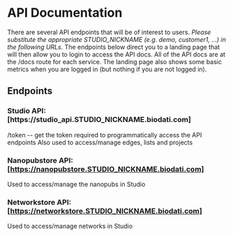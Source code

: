 # API Documentation

There are several API endpoints that will be of interest to users.
*Please substitute the appropriate STUDIO\_NICKNAME (e.g. demo, customer1, ...) in the following URLs.*
The endpoints below direct you to a landing page that will then allow you to login to access the API docs. All of the API docs are at the /docs route for each service. The landing page also shows some basic metrics when you are logged in (but nothing if you are not logged in).
##  Endpoints
###  Studio API:[https://studio\_api.STUDIO_NICKNAME.biodati.com] 
/token -- get the token required to programmatically access the API endpoints
Also used to access/manage edges, lists and projects
###  Nanopubstore API:  [https://nanopubstore.STUDIO_NICKNAME.biodati.com]
Used to access/manage the nanopubs in Studio
###  Networkstore API:  [https://networkstore.STUDIO_NICKNAME.biodati.com]
Used to access/manage networks in Studio
